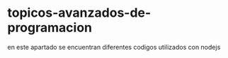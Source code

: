 # topicos-avanzados-de-programacion

en este apartado se encuentran diferentes codigos utilizados con nodejs
